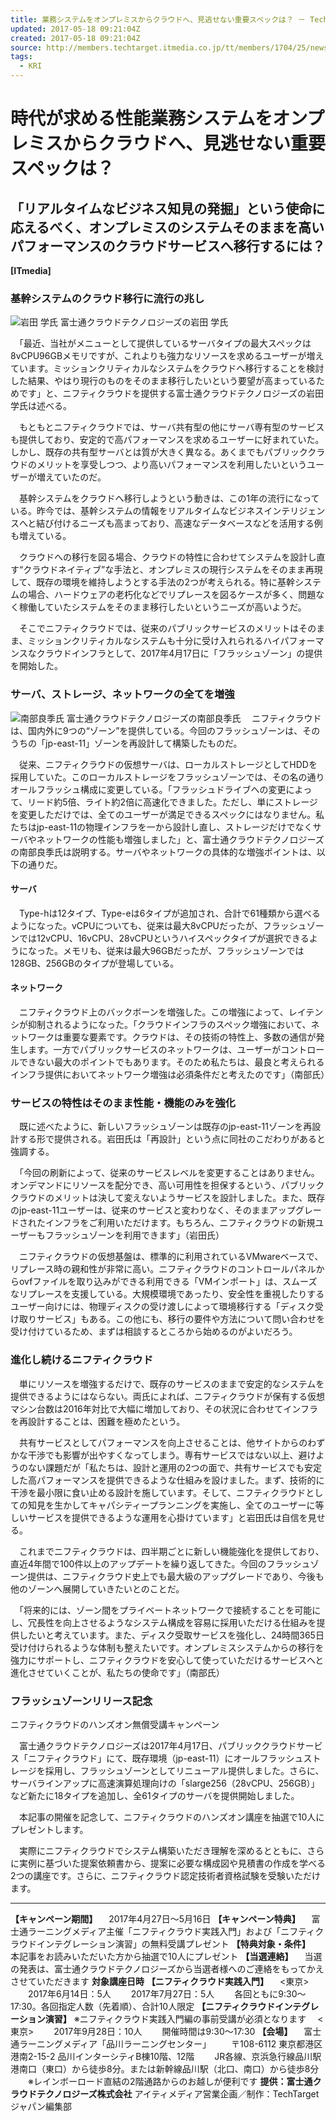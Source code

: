 ```yaml
---
title: 業務システムをオンプレミスからクラウドへ、見逃せない重要スペックは？ － TechTargetジャパン クラウド
updated: 2017-05-18 09:21:04Z
created: 2017-05-18 09:21:04Z
source: http://members.techtarget.itmedia.co.jp/tt/members/1704/25/news02.html
tags:
  - KRI
---
```


# 時代が求める性能業務システムをオンプレミスからクラウドへ、見逃せない重要スペックは？

## 「リアルタイムなビジネス知見の発掘」という使命に応えるべく、オンプレミスのシステムそのままを高いパフォーマンスのクラウドサービスへ移行するには？

**[ITmedia]**

### 基幹システムのクラウド移行に流行の兆し

![ 岩田 学氏](../_resources/229780a155dd8e2cf59c1205a4fc647d.jpg) 富士通クラウドテクノロジーズの岩田 学氏

　「最近、当社がメニューとして提供しているサーバタイプの最大スペックは8vCPU96GBメモリですが、これよりも強力なリソースを求めるユーザーが増えています。ミッションクリティカルなシステムをクラウドへ移行することを検討した結果、やはり現行のものをそのまま移行したいという要望が高まっているためです」と、ニフティクラウドを提供する富士通クラウドテクノロジーズの岩田 学氏は述べる。

　もともとニフティクラウドでは、サーバ共有型の他にサーバ専有型のサービスも提供しており、安定的で高パフォーマンスを求めるユーザーに好まれていた。しかし、既存の共有型サーバとは質が大きく異なる。あくまでもパブリッククラウドのメリットを享受しつつ、より高いパフォーマンスを利用したいというユーザーが増えていたのだ。

　基幹システムをクラウドへ移行しようという動きは、この1年の流行になっている。昨今では、基幹システムの情報をリアルタイムなビジネスインテリジェンスへと結び付けるニーズも高まっており、高速なデータベースなどを活用する例も増えている。

　クラウドへの移行を図る場合、クラウドの特性に合わせてシステムを設計し直す“クラウドネイティブ”な手法と、オンプレミスの現行システムをそのまま再現して、既存の環境を維持しようとする手法の2つが考えられる。特に基幹システムの場合、ハードウェアの老朽化などでリプレースを図るケースが多く、問題なく稼働していたシステムをそのまま移行したいというニーズが高いようだ。

　そこでニフティクラウドでは、従来のパブリックサービスのメリットはそのまま、ミッションクリティカルなシステムも十分に受け入れられるハイパフォーマンスなクラウドインフラとして、2017年4月17日に「フラッシュゾーン」の提供を開始した。

### サーバ、ストレージ、ネットワークの全てを増強

![ 南部良季氏](../_resources/21cde70a81046e4f5a4403b7ed9b31b8.jpg) 富士通クラウドテクノロジーズの南部良季氏
　ニフティクラウドは、国内外に9つの“ゾーン”を提供している。今回のフラッシュゾーンは、そのうちの「jp-east-11」ゾーンを再設計して構築したものだ。

　従来、ニフティクラウドの仮想サーバは、ローカルストレージとしてHDDを採用していた。このローカルストレージをフラッシュゾーンでは、その名の通りオールフラッシュ構成に変更している。「フラッシュドライブへの変更によって、リード約5倍、ライト約2倍に高速化できました。ただし、単にストレージを変更しただけでは、全てのユーザーが満足できるスペックにはなりません。私たちはjp-east-11の物理インフラを一から設計し直し、ストレージだけでなくサーバやネットワークの性能も増強しました」と、富士通クラウドテクノロジーズの南部良季氏は説明する。サーバやネットワークの具体的な増強ポイントは、以下の通りだ。

#### サーバ

　Type-hは12タイプ、Type-eは6タイプが追加され、合計で61種類から選べるようになった。vCPUについても、従来は最大8vCPUだったが、フラッシュゾーンでは12vCPU、16vCPU、28vCPUというハイスペックタイプが選択できるようになった。メモリも、従来は最大96GBだったが、フラッシュゾーンでは128GB、256GBのタイプが登場している。

#### ネットワーク

　ニフティクラウド上のバックボーンを増強した。この増強によって、レイテンシが抑制されるようになった。「クラウドインフラのスペック増強において、ネットワークは重要な要素です。クラウドは、その技術の特性上、多数の通信が発生します。一方でパブリックサービスのネットワークは、ユーザーがコントロールできない最大のポイントでもあります。そのため私たちは、最良と考えられるインフラ提供においてネットワーク増強は必須条件だと考えたのです」（南部氏）

### サービスの特性はそのまま性能・機能のみを強化

　既に述べたように、新しいフラッシュゾーンは既存のjp-east-11ゾーンを再設計する形で提供される。岩田氏は「再設計」という点に同社のこだわりがあると強調する。

　「今回の刷新によって、従来のサービスレベルを変更することはありません。オンデマンドにリソースを配分でき、高い可用性を担保するという、パブリッククラウドのメリットは決して変えないようサービスを設計しました。また、既存のjp-east-11ユーザーは、従来のサービスと変わりなく、そのままアップグレードされたインフラをご利用いただけます。もちろん、ニフティクラウドの新規ユーザーもフラッシュゾーンを利用できます」（岩田氏）

　ニフティクラウドの仮想基盤は、標準的に利用されているVMwareベースで、リプレース時の親和性が非常に高い。ニフティクラウドのコントロールパネルからovfファイルを取り込みができる利用できる「VMインポート」は、スムーズなリプレースを支援している。大規模環境であったり、安全性を重視したりするユーザー向けには、物理ディスクの受け渡しによって環境移行する「ディスク受け取りサービス」もある。この他にも、移行の要件や方法について問い合わせを受け付けているため、まずは相談するところから始めるのがよいだろう。

### 進化し続けるニフティクラウド

　単にリソースを増強するだけで、既存のサービスのままで安定的なシステムを提供できるようにはならない。両氏によれば、ニフティクラウドが保有する仮想マシン台数は2016年対比で大幅に増加しており、その状況に合わせてインフラを再設計することは、困難を極めたという。

　共有サービスとしてパフォーマンスを向上させることは、他サイトからのわずかな干渉でも影響が出やすくなってしまう。専有サービスではない以上、避けようのない課題だが「私たちは、設計と運用の2つの面で、共有サービスでも安定した高パフォーマンスを提供できるような仕組みを設けました。まず、技術的に干渉を最小限に食い止める設計を施しています。そして、ニフティクラウドとしての知見を生かしてキャパシティープランニングを実施し、全てのユーザーに等しいサービスを提供できるような運用を心掛けています」と岩田氏は自信を見せる。

　これまでニフティクラウドは、四半期ごとに新しい機能強化を提供しており、直近4年間で100件以上のアップデートを繰り返してきた。今回のフラッシュゾーン提供は、ニフティクラウド史上でも最大級のアップグレードであり、今後も他のゾーンへ展開していきたいとのことだ。

　「将来的には、ゾーン間をプライベートネットワークで接続することを可能にし、冗長性を向上させるようなシステム構成を容易に採用いただける仕組みを提供したいと考えています。また、ディスク受取サービスを強化し、24時間365日受け付けられるような体制も整えたいです。オンプレミスシステムからの移行を強力にサポートし、ニフティクラウドを安心して使っていただけるサービスへと進化させていくことが、私たちの使命です」（南部氏）

### フラッシュゾーンリリース記念

ニフティクラウドのハンズオン無償受講キャンペーン

　富士通クラウドテクノロジーズは2017年4月17日、パブリッククラウドサービス「ニフティクラウド」にて、既存環境（jp-east-11）にオールフラッシュストレージを採用し、フラッシュゾーンとしてリニューアル提供しました。さらに、サーバラインアップに高速演算処理向けの「slarge256（28vCPU、256GB）」など新たに18タイプを追加し、全61タイプのサーバを提供開始しました。

　本記事の開催を記念して、ニフティクラウドのハンズオン講座を抽選で10人にプレゼントします。

　実際にニフティクラウドでシステム構築いただき理解を深めるとともに、さらに実例に基づいた提案依頼書から、提案に必要な構成図や見積書の作成を学べる2つの講座です。さらに、ニフティクラウド認定技術者資格試験を受験いただけます。

* * *

**【キャンペーン期間】**
　2017年4月27日～5月16日
**【キャンペーン特典】**
　富士通ラーニングメディア主催「ニフティクラウド実践入門」および「ニフティクラウドインテグレーション演習」の無料受講プレゼント
**【特典対象・条件】**
　本記事をお読みいただいた方から抽選で10人にプレゼント
**【当選連絡】**
　当選の発表は、富士通クラウドテクノロジーズから当選者様へのご連絡をもってかえさせていただきます
**対象講座日時**
**【ニフティクラウド実践入門】**
　<東京>
　　2017年6月14日：5人
　　2017年7月27日：5人
　　各回ともに9:30～17:30。各回指定人数（先着順）、合計10人限定
**【ニフティクラウドインテグレーション演習】**
※ニフティクラウド実践入門編の事前受講が必須となります
　<東京>
　　2017年9月28日：10人
　　開催時間は9:30～17:30
**【会場】**
　富士通ラーニングメディア「品川ラーニングセンター」
　　〒108-6112 東京都港区港南2-15-2 品川インターシティB棟10階、12階
　　JR各線、京浜急行線品川駅港南口（東口）から徒歩8分。または新幹線品川駅（北口、南口）から徒歩8分
　　※レインボーロード直結の2階通路からのお越しが便利です
**提供：富士通クラウドテクノロジーズ株式会社**
アイティメディア営業企画／制作：TechTargetジャパン編集部